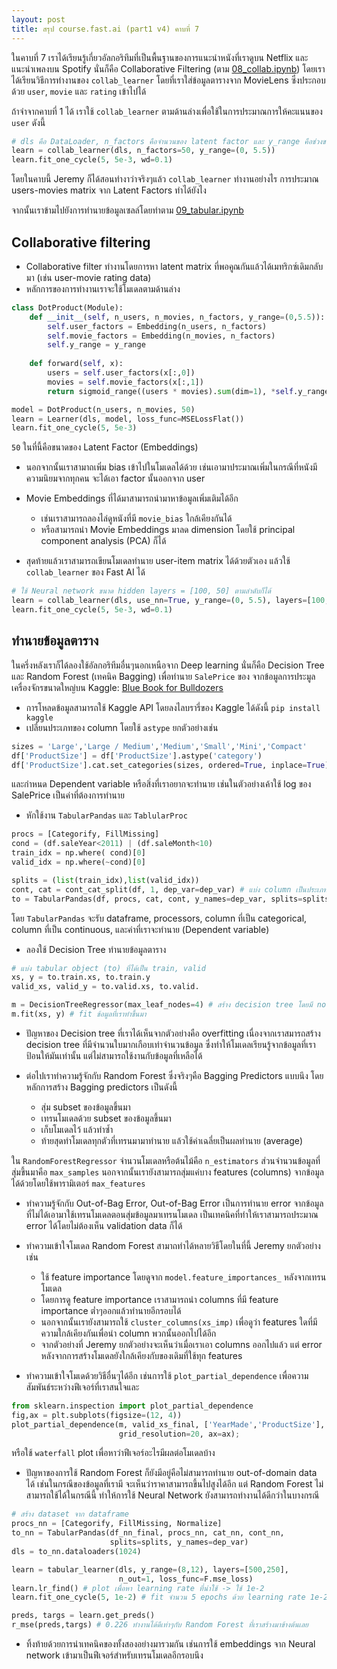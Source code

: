 ```yaml
---
layout: post
title: สรุป course.fast.ai (part1 v4) คาบที่ 7
---
```


ในคาบที่ 7 เราได้เรียนรู้เกี่ยวอัลกอริทึมที่เป็นพื้นฐานของการแนะนำหนังที่เราดูบน Netflix และแนะนำเพลงบน Spotify นั่นก็คือ
Collaborative Filtering (ตาม [08_collab.ipynb](https://github.com/fastai/fastbook/blob/master/08_collab.ipynb)) โดยเราได้เรียนวิธีการทำงานของ `collab_learner` โดยที่เราใส่ข้อมูลตารางจาก MovieLens ซึ่งประกอบด้วย `user`, `movie` และ `rating` เข้าไปได้

ถ้าจำจากคาบที่ 1 ได้ เราใช้ `collab_learner` ตามด้านล่างเพื่อใช้ในการประมาณการให้คะแนนของ `user` ดังนี้

``` python
# dls คือ DataLoader, n_factors คือจำนวนของ latent factor และ y_range คือช่วงของการให้คะแนน
learn = collab_learner(dls, n_factors=50, y_range=(0, 5.5))
learn.fit_one_cycle(5, 5e-3, wd=0.1)
```

โดยในคาบนี้ Jeremy ก็ได้สอนทำงาว่าจริงๆแล้ว `collab_learner` ทำงานอย่างไร การประมาณ users-movies matrix จาก Latent Factors ทำได้ยังไง

จากนั้นเราข้ามไปยังการทำนายข้อมูลเซลล์โดยทำตาม [09_tabular.ipynb](https://github.com/titipata/fastbook/blob/master/09_tabular.ipynb)

## Collaborative filtering

* Collaborative filter ทำงานโดยการหา latent matrix ที่พอคูณกันแล้วได้เมทริกซ์เดิมกลับมา (เช่น user-movie rating data)
* หลักการของการทำงานเราจะใช้โมเดลตามด้านล่าง

``` py
class DotProduct(Module):
    def __init__(self, n_users, n_movies, n_factors, y_range=(0,5.5)):
        self.user_factors = Embedding(n_users, n_factors)
        self.movie_factors = Embedding(n_movies, n_factors)
        self.y_range = y_range
        
    def forward(self, x):
        users = self.user_factors(x[:,0])
        movies = self.movie_factors(x[:,1])
        return sigmoid_range((users * movies).sum(dim=1), *self.y_range)

model = DotProduct(n_users, n_movies, 50)
learn = Learner(dls, model, loss_func=MSELossFlat())
learn.fit_one_cycle(5, 5e-3)
```

`50` ในที่นี้คือขนาดของ Latent Factor (Embeddings)

* นอกจากนั้นเราสามาถเพิ่ม bias เข้าไปในโมเดลได้ด้วย เช่นเอามาประมาณเพิ่มในกรณีที่หนังมีความนิยมจากทุกคน จะได้เอา factor นั้นออกจาก user
* Movie Embeddings ที่ได้มาสามารถนำมาหาข้อมูลเพิ่มเติมได้อีก
  * เช่นเราสามารถลองไล่ดูหนังที่มี `movie_bias` ใกล้เคียงกันได้
  * หรือสามารถนำ Movie Embeddings มาลด dimension โดยใช้ principal component analysis (PCA) ก็ได้

* สุดท้ายแล้วเราสามารถเขียนโมเดลทำนาย user-item matrix ได้ด้วยตัวเอง แล้วใช้ `collab_learner` ของ Fast AI ได้

``` py
# ใช้ Neural network ขนาด hidden layers = [100, 50] ตามลำดับก็ได้
learn = collab_learner(dls, use_nn=True, y_range=(0, 5.5), layers=[100,50])
learn.fit_one_cycle(5, 5e-3, wd=0.1)
```

## ทำนายข้อมูลตาราง

ในครึ่งหลังเราก็ได้ลองใช้อัลกอริทีมอื่นๆนอกเหนือจาก Deep learning นั่นก็คือ Decision Tree และ Random Forest (เทคนิค Bagging)
เพื่อทำนาย `SalePrice` ของ จากข้อมูลการประมูลเครื่องจักรขนาดใหญ่บน Kaggle:
[Blue Book for Bulldozers](https://www.kaggle.com/c/bluebook-for-bulldozers)

* การโหลดข้อมูลสามารถใช้ Kaggle API โดยลงไลบรารี่ของ Kaggle ได้ดังนี้ `pip install kaggle`
* เปลี่ยนประเภทของ column โดยใช้ `astype` ยกตัวอย่างเช่น

``` py
sizes = 'Large','Large / Medium','Medium','Small','Mini','Compact'
df['ProductSize'] = df['ProductSize'].astype('category')
df['ProductSize'].cat.set_categories(sizes, ordered=True, inplace=True) # เซ็ต categories ตามที่กำหนดข้างต้น
```

และกำหนด Dependent variable หรือสิ่งที่เราอยากจะทำนาย เช่นในตัวอย่างเค้าใช้ log ของ SalePrice เป็นค่าที่ต้องการทำนาย

* หักใช้งาน `TabularPandas` และ `TablularProc`

``` py
procs = [Categorify, FillMissing]
cond = (df.saleYear<2011) | (df.saleMonth<10)
train_idx = np.where( cond)[0]
valid_idx = np.where(~cond)[0]

splits = (list(train_idx),list(valid_idx))
cont, cat = cont_cat_split(df, 1, dep_var=dep_var) # แบ่ง column เป็นประเภท continuous variables, categorical variables
to = TabularPandas(df, procs, cat, cont, y_names=dep_var, splits=splits)
```

โดย `TabularPandas` จะรับ dataframe, processors, column ที่เป็น categorical, column ที่เป็น continuous, และค่าที่เราจะทำนาย (Dependent variable)

* ลองใช้ Decision Tree ทำนายข้อมูลตาราง

``` py
# แบ่ง tabular object (to) ที่ได้เป็น train, valid
xs, y = to.train.xs, to.train.y
valid_xs, valid_y = to.valid.xs, to.valid.

m = DecisionTreeRegressor(max_leaf_nodes=4) # สร้าง decision tree โดยมี nodes สุดท้ายจำนวน 4 ใบ
m.fit(xs, y) # fit ข้อมูลที่เราทำขึ้นมา
```

* ปัญหาของ Decision tree ที่เราได้เห็นจากตัวอย่างคือ overfitting เนื่องจากเราสมารถสร้าง decision tree ที่มีจำนวนใบมากเกือบเท่าจำนวนข้อมูล ซึ่งทำให้โมเดลเรียนรู้จากข้อมูลที่เราป้อนให้มันเท่านั้น แต่ไม่สามารถใช้งานกับข้อมูลที่เหลือได้

* ต่อไปเราทำความรู้จักกับ Random Forest ซึ่งจริงๆคือ Bagging Predictors แบบนึง โดยหลักการสร้าง Bagging predictors เป็นดังนี้
  * สุ่ม subset ของข้อมูลขึ้นมา
  * เทรนโมเดลด้วย subset ของข้อมูลขึ้นมา
  * เก็บโมเดลไว้ แล้วทำซ้ำ
  * ท้ายสุดทำโมเดลทุกตัวที่เทรนมามาทำนาย แล้วใช้ค่าเฉลี่ยเป็นผลทำนาย (average)

ใน `RandomForestRegressor` จำนวนโมเดลหรือต้นไม้คือ `n_estimators` ส่วนจำนวนข้อมูลที่สุ่มขึ้นมาคือ `max_samples` นอกจากนั้นเรายังสามารถสุ่มแค่บาง features (columns) จากข้อมูลได้ด้วยโดยใช้พารามิเตอร์ `max_features`

* ทำความรู้จักกับ Out-of-Bag Error, Out-of-Bag Error เป็นการทำนาย error จากข้อมูลที่ไม่ได้เอามาใช้เทรนโมเดลตอนสุ่มข้อมูลมาเทรนโมเดล เป็นเทคนิคที่ทำให้เราสามารถประมาณ error ได้โดยไม่ต้องเห็น validation data ก็ได้

* ทำความเข้าใจโมเดล Random Forest สามาถทำได้หลายวิธีโดยในที่นี้ Jeremy ยกตัวอย่างเช่น
  * ใช้ feature importance โดยดูจาก `model.feature_importances_` หลังจากเทรนโมเดล
  * โดยการดู feature importance เราสามารถนำ columns ที่มี feature importance ต่ำๆออกแล้วทำนายอีกรอบได้
  * นอกจากนั้นเรายังสามารถใช้ `cluster_columns(xs_imp)` เพื่อดูว่า features ใดที่มีความใกล้เคียงกันเพื่อนำ column พวกนั้นออกไปได้อีก
  * จากตัวอย่างที่ Jeremy ยกตัวอย่างจะเห็นว่าเมื่อเราเอา columns ออกไปแล้ว แต่ error หลังจากการสร้างโมเดลยังใกล้เคียงกับของเดิมที่ใช้ทุก features

* ทำความเข้าใจโมเดด้วยวิธีอื่นๆได้อีก เช่นการใช้ `plot_partial_dependence` เพื่อความสัมพันธ์ระหว่างฟีเจอร์ที่เราสนใจและ

``` py
from sklearn.inspection import plot_partial_dependence
fig,ax = plt.subplots(figsize=(12, 4))
plot_partial_dependence(m, valid_xs_final, ['YearMade','ProductSize'],
                        grid_resolution=20, ax=ax);
```

หรือใช้ `waterfall` plot เพื่อหาว่าฟีเจอร์อะไรมีผลต่อโมเดลบ้าง

* ปัญหาของการใช้ Random Forest ก็ยังมีอยู่คือไม่สามารถทำนาย out-of-domain data ได้ เช่นในกรณีของข้อมูลที่เรามี จะเห็นว่าราคาสามารถขึ้นไปสูงได้อีก แต่ Random Forest ไม่สามารถใช้ได้ในกรณีนี้ ทำให้การใช้ Neural Network ยังสามารถทำงานได้ดีกว่าในบางกรณี

``` py
# สร้าง dataset จาก dataframe
procs_nn = [Categorify, FillMissing, Normalize]
to_nn = TabularPandas(df_nn_final, procs_nn, cat_nn, cont_nn,
                      splits=splits, y_names=dep_var)
dls = to_nn.dataloaders(1024)

learn = tabular_learner(dls, y_range=(8,12), layers=[500,250],
                        n_out=1, loss_func=F.mse_loss)
learn.lr_find() # plot เพื่อหา learning rate ที่น่าใช้ -> ใช้ 1e-2
learn.fit_one_cycle(5, 1e-2) # fit จำนวน 5 epochs ด้วย learning rate 1e-2

preds, targs = learn.get_preds()
r_mse(preds,targs) # 0.226 ทำงานได้ดีเท่าๆกับ Random Forest ที่เราสร้างมาข้างต้นเลย
```

* ทิ้งท้ายด้วยการนำเทคนิคของทั้งสองอย่างมารวมกัน เช่นการใช้ embeddings จาก Neural network เข้ามาเป็นฟีเจอร์สำหรับเทรนโมเดลอีกรอบนึง
